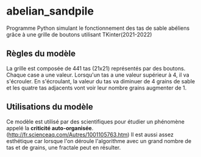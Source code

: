 # abelian_sandpile
Programme Python simulant le fonctionnement des tas de sable abéliens grâce à une grille de boutons utilisant TKinter(2021-2022)

## **Règles du modèle**

La grille est composée de 441 tas (21x21) représentés par des boutons.
Chaque case a une valeur.
Lorsqu'un tas a une valeur supérieur à 4, il va s'écrouler.
En s'écroulant, la valeur du tas va diminuer de 4 grains de sable et les quatre tas adjacents vont voir leur nombre grains augmenter de 1.

## **Utilisations du modèle**

Ce modèle est utilisé par des scientifiques pour étudier un phénomène appelé la **criticité auto-organisée**. (http://fr.scienceaq.com/Autres/1001105763.htm)
Il est aussi assez esthétique car lorsque l'on déroule l'algorithme avec un grand nombre de tas et de grains, une fractale peut en résulter.
